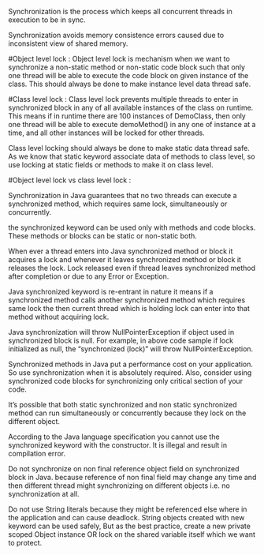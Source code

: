 Synchronization is the process which keeps all concurrent threads in execution to be in sync.

Synchronization avoids memory consistence errors caused due to inconsistent view of shared memory.

#Object level lock : 
Object level lock is mechanism when we want to synchronize a non-static method or 
non-static code block such that only one thread will be able to execute the code 
block on given instance of the class. This should always be done to make 
instance level data thread safe.

#Class level lock : 
Class level lock prevents multiple threads to enter in synchronized block in any of 
all available instances of the class on runtime. This means if in runtime there 
are 100 instances of DemoClass, then only one thread will be able to execute 
demoMethod() in any one of instance at a time, and all other instances 
will be locked for other threads.

Class level locking should always be done to make static data thread safe. 
As we know that static keyword associate data of methods to class level, 
so use locking at static fields or methods to make it on class level.

#Object level lock vs class level lock : 

Synchronization in Java guarantees that no two threads can execute a synchronized method, 
which requires same lock, simultaneously or concurrently.

the synchronized keyword can be used only with methods and code blocks. 
These methods or blocks can be static or non-static both.

When ever a thread enters into Java synchronized method or block it acquires a lock 
and whenever it leaves synchronized method or block it releases the lock. 
Lock released even if thread leaves synchronized method after completion 
or due to any Error or Exception.

Java synchronized keyword is re-entrant in nature it means if a synchronized method calls 
another synchronized method which requires same lock the then current thread which is 
holding lock can enter into that method without acquiring lock.

Java synchronization will throw NullPointerException if object used in synchronized 
block is null. For example, in above code sample if lock initialized as null, 
the “synchronized (lock)” will throw NullPointerException.

Synchronized methods in Java put a performance cost on your application. 
So use synchronization when it is absolutely required. Also, consider using synchronized 
code blocks for synchronizing only critical section of your code.

It’s possible that both static synchronized and non static synchronized method 
can run simultaneously or concurrently because they lock on the different object.

According to the Java language specification you cannot use the synchronized keyword 
with the constructor. It is illegal and result in compilation error.

Do not synchronize on non final reference object field on synchronized block in Java. 
because reference of non final field may change any time and then different 
thread might synchronizing on different objects i.e. no synchronization at all.

Do not use String literals because they might be referenced else where in 
the application and can cause deadlock. String objects created with new keyword 
can be used safely, But as the best practice, create a new private scoped Object 
instance OR lock on the shared variable itself which we want to protect.